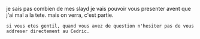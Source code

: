 



je sais pas combien de mes slayd je vais pouvoir vous presenter avent que j'ai mal a la tete. mais on verra, c'est partie. 

    si vous etes gentil, quand vous avez de question n'hesiter pas de vous addreser directement au Cedric. 

    